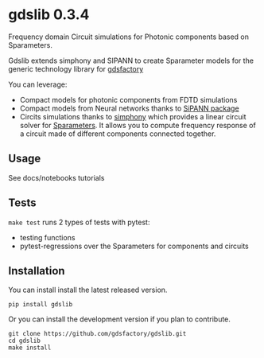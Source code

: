 # gdslib 0.3.4

Frequency domain Circuit simulations for Photonic components based on Sparameters.

Gdslib extends simphony and SIPANN to create Sparameter models for the generic technology library for [gdsfactory](https://gdsfactory.readthedocs.io/en/latest/)

You can leverage:

- Compact models for photonic components from FDTD simulations
- Compact models from Neural networks thanks to [SiPANN package](https://sipann.readthedocs.io/en/latest/?badge=latest)
- Circits simulations thanks to [simphony](https://simphonyphotonics.readthedocs.io/en/stable/) which provides a linear circuit solver for [Sparameters](https://en.wikipedia.org/wiki/Scattering_parameters). It allows you to compute frequency response of a circuit made of different components connected together.

## Usage

See docs/notebooks tutorials

## Tests

`make test` runs 2 types of tests with pytest:

- testing functions
- pytest-regressions over the Sparameters for components and circuits

## Installation

You can install install the latest released version.

```
pip install gdslib
```

Or you can install the development version if you plan to contribute.

```
git clone https://github.com/gdsfactory/gdslib.git
cd gdslib
make install
```
